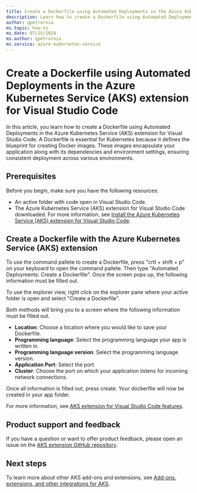 ```yaml
---
title: Create a Dockerfile using Automated Deployments in the Azure Kubernetes Service (AKS) extension for Visual Studio Code
description: Learn how to create a Dockerfile using Automated Deployments in the Azure Kubernetes Service (AKS) extension for Visual Studio Code.
author: qpetraroia
ms.topic: how-to
ms.date: 07/15/2024
ms.author: qpetraroia
ms.service: azure-kubernetes-service
---
```


# Create a Dockerfile using Automated Deployments in the Azure Kubernetes Service (AKS) extension for Visual Studio Code

In this article, you learn how to create a Dockerfile using Automated Deployments in the Azure Kubernetes Service (AKS) extension for Visual Studio Code. A Dockerfile is essential for Kubernetes because it defines the blueprint for creating Docker images. These images encapsulate your application along with its dependencies and environment settings, ensuring consistent deployment across various environments.

## Prerequisites

Before you begin, make sure you have the following resources:

* An active folder with code open in Visual Studio Code.
* The Azure Kubernetes Service (AKS) extension for Visual Studio Code downloaded. For more information, see [Install the Azure Kubernetes Service (AKS) extension for Visual Studio Code][install-aks-vscode].

## Create a Dockerfile with the Azure Kubernetes Service (AKS) extension

To use the command pallete to create a Dockerfile, press "crtl + shift + p" on your keyboard to open the command pallete. Then type "Automated Deployments: Create a Dockerfile". Once the screen pops up, the following information must be filled out.

To use the explorer view, right click on the explorer pane where your active folder is open and select "Create a Dockerfile".

Both methods will bring you to a screen where the following information must be filled out.

* **Location**: Choose a location where you would like to save your Dockerfile.
* **Programming language**: Select the programming language your app is written in.
* **Programming language version**: Select the programming language version.
* **Application Port**: Select the port.
* **Cluster**: Choose the port on which your application listens for incoming network connections.

Once all information is filled out, press create. Your dockerfile will now be created in your app folder.

For more information, see [AKS extension for Visual Studio Code features](https://code.visualstudio.com/docs/azure/aksextensions#_features).

## Product support and feedback
		
If you have a question or want to offer product feedback, please open an issue on the [AKS extension GitHub repository][aks-vscode-github].
		
## Next steps
		
To learn more about other AKS add-ons and extensions, see [Add-ons, extensions, and other integrations for AKS][aks-addons].
	
<!---LINKS--->
[install-aks-vscode]: ./aks-extension-vs-code.md#installation
[aks-vscode-features]: https://code.visualstudio.com/docs/azure/aksextensions#_features
[aks-vscode-github]: https://github.com/Azure/vscode-aks-tools/issues/new/choose
[aks-addons]: ./integrations.md

